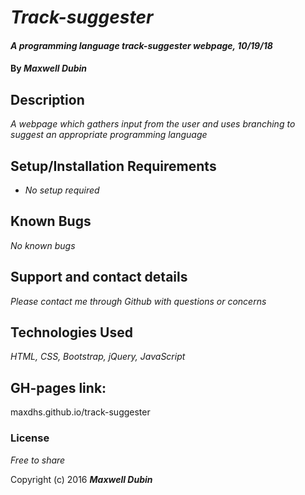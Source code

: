 # _Track-suggester_

#### _A programming language track-suggester webpage, 10/19/18_

#### By _**Maxwell Dubin**_

## Description

_A webpage which gathers input from the user and uses branching to suggest an appropriate programming language_

## Setup/Installation Requirements

* _No setup required_

## Known Bugs

_No known bugs_

## Support and contact details

_Please contact me through Github with questions or concerns_

## Technologies Used

_HTML, CSS, Bootstrap, jQuery, JavaScript_

## GH-pages link:

maxdhs.github.io/track-suggester

### License

*Free to share*

Copyright (c) 2016 **_Maxwell Dubin_**
